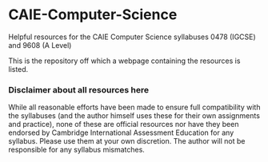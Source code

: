# CAIE-Computer-Science
Helpful resources for the CAIE Computer Science syllabuses 0478 (IGCSE) and 9608 (A Level)

This is the repository off which a webpage containing the resources is listed.

### Disclaimer about all resources here
While all reasonable efforts have been made to ensure full compatibility with the syllabuses (and the author himself uses these for their own assignments and practice), none of these are official resources nor have they been endorsed by Cambridge International Assessment Education for any syllabus. Please use them at your own discretion. The author will not be responsible for any syllabus mismatches.
